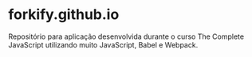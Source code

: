 # forkify.github.io
Repositório para aplicação desenvolvida durante o curso The Complete JavaScript utilizando muito JavaScript, Babel e Webpack.
